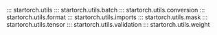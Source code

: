 ::: startorch.utils
::: startorch.utils.batch
::: startorch.utils.conversion
::: startorch.utils.format
::: startorch.utils.imports
::: startorch.utils.mask
::: startorch.utils.tensor
::: startorch.utils.validation
::: startorch.utils.weight
